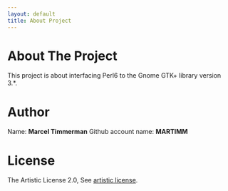 ```yaml
---
layout: default
title: About Project
---
```


# About The Project

This project is about interfacing Perl6 to the Gnome GTK+ library version 3.*.

# Author

Name: **Marcel Timmerman**
Github account name: **MARTIMM**

# License

The Artistic License 2.0, See [artistic license][art2.0].


[art2.0]: https://martimm.github.io/perl6-gnome-gtk3/LICENSE
